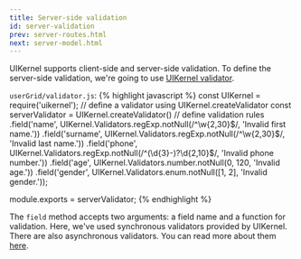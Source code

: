 ```yaml
---
title: Server-side validation
id: server-validation
prev: server-routes.html
next: server-model.html
---
```


UIKernel supports client-side and server-side validation.
To define the server-side validation, we're going to use [UIKernel validator](/docs/validator.html).

`userGrid/validator.js`:
{% highlight javascript %}
const UIKernel = require('uikernel');
// define a validator using UIKernel.createValidator
const serverValidator = UIKernel.createValidator()
  // define validation rules
  .field('name', UIKernel.Validators.regExp.notNull(/^\w{2,30}$/, 'Invalid first name.'))
  .field('surname', UIKernel.Validators.regExp.notNull(/^\w{2,30}$/, 'Invalid last name.'))
  .field('phone', UIKernel.Validators.regExp.notNull(/^(\d{3}-)?\d{2,10}$/, 'Invalid phone number.'))
  .field('age', UIKernel.Validators.number.notNull(0, 120, 'Invalid age.'))
  .field('gender', UIKernel.Validators.enum.notNull([1, 2], 'Invalid gender.'));

module.exports = serverValidator;
{% endhighlight %}

The `field` method accepts two arguments: a field name and a function for validation. Here, we've used
synchronous validators provided by UIKernel. There are also asynchronous validators.
You can read more about them [here](/docs/validator.html).
